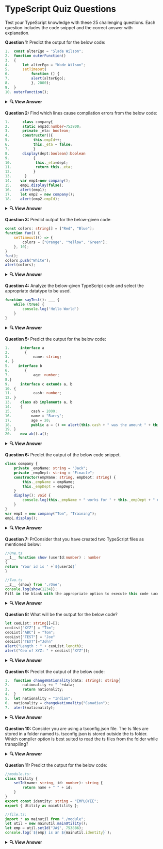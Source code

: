 # TypeScript Quiz Questions

Test your TypeScript knowledge with these 25 challenging questions. Each question includes the code snippet and the correct answer with explanation.

**Question 1:** Predict the output for the below code:

```typescript
1.	const alterEgo = "Slade Wilson";
2.	function outerFunction()
3.	{
4.	    let alterEgo = "Wade Wilson";
5.	    setTimeout(
6.		    function () {
7.	    	alert(alterEgo);
8.          }, 2000);
9.  }
10.	outerFunction();
```

<details> <summary><b>🔍 View Answer</b></summary>
✅ Answer: "Wade Wilson"

💡 Explanation: 

The local variable alterEgo inside outerFunction takes precedence over the global variable. The setTimeout callback captures this local variable through closure.

</details>

**Question 2:** Find which lines cause compilation errors from the below code:

```typescript
1.      class company{
2.      static empId:number=753800;
3.      private _eta: boolean;
4.      constructor(){
5.           this.empId++;
6.           this._eta = false;
7.           }
8.      display(dept:boolean):boolean
9.           {
10.           this._eta=dept;    
11.           return this._eta;
12.          }
13.      }
14.    var emp1=new company(); 
15.    emp1.display(false);
16.    alert(emp1);
17.    let emp2 = new company();
18.    alert(emp2.empId);
```

<details> <summary><b>🔍 View Answer</b></summary>
✅ Answer: Lines 5 and 18

💡 Explanation:

Line 5: Cannot modify static property via instance (this.empId++ should be company.empId++)

Line 18: Cannot access static property via instance (emp2.empId should be company.empId)

</details>

**Question 3:** Predict output for the below-given code:

```typescript
const colors: string[] = ["Red", "Blue"];
function fun() {
    setTimeout(() => {
        colors = ["Orange", "Yellow", "Green"];
    }, 10);
}
fun();
colors.push("White");
alert(colors);
```

<details> <summary><b>🔍 View Answer</b></summary>
✅ Answer: ["Red", "Blue", "White"]

💡 Explanation:

The reassignment of colors fails because it's a const

The push operation succeeds because it modifies the array without reassignment

The error prevents the timeout callback from executing

</details>

**Question 4:** Analyze the below-given TypeScript code and select the appropriate datatype to be used.

```typescript
function sayTest(): ___ {
    while (true) {
        console.log('Hello World')
    }
}
```

<details> <summary><b>🔍 View Answer</b></summary>
✅ Answer: never

💡 Explanation:
The never type represents functions that never return (infinite loops) or always throw exceptions.

</details>

**Question 5:** Predict the output for the below code:

```typescript
1.     interface a
2.       {
3.           name: string;
4. }
5.    interface b
6.       {
7.           age: number;
8.}
9.     interface c extends a, b
10. {
11.          cash: number;
12. }
13.    class ab implements a, b
14.    {
15.         cash = 2000;
16.         name = "Barry";
17.         age = 20;
18.         public a = () => alert(this.cash + " was the amount " + this.name + " had when he was " + this.age);
19. }
20.    new ab().a();
```

<details> <summary><b>🔍 View Answer</b></summary>
✅ Answer: "2000 was the amount Barry had when he was 20"

💡 Explanation:
The class correctly implements both interfaces and the alert shows the interpolated string with all properties.

</details>

**Question 6:** Predict the output of the below code snippet.

```typescript
class company {
    private _empName: string = "Jack";
    private _empDept: string = "Finacle";
    constructor(empName: string, empDept: string) {
        this._empName = empName;
        this._empDept = empDept;
    }
    display(): void {
        console.log(this._empName + " works for " + this._empDept + " unit");
    }
}
var emp1 = new company("Tom", "Training");
emp1.display();
```

<details> <summary><b>🔍 View Answer</b></summary>
✅ Answer: "Tom works for Training unit"

💡 Explanation:
The constructor overrides the default values, so instance values are used instead of initial values.

</details>

**Question 7:** PrConsider that you have created two TypeScript files as mentioned below:

```typescript
//One.ts
__1__ function show (userId:number) : number
{
return 'Your id is ' +`${userId}`
}

//Two.ts
__2__ {show} from './One';
console.log(show(1234));
Fill in the blank with the appropriate option to execute this code successfully.
```

<details> <summary><b>🔍 View Answer</b></summary>
✅ Answer:
1 - export, 2 - import

💡 Explanation:

Functions need to be exported before they can be imported

The correct ES6 module syntax is export/import

</details>

**Question 8:** What will be the output for the below code?

```typescript
let ceoList: string[]=[];
ceoList["XYZ"] = "Tim";
ceoList["ABC"] = "Tom";
ceoList["TEST"] = "Joe"
ceoList["TEXT"]="John"
alert("Length : " + ceoList.length);
alert("Ceo of XYZ: " + ceoList["XYZ"]);
```

<details> <summary><b>🔍 View Answer</b></summary>
✅ Answer:
Length: 0
CEO of XYZ: Tim

💡 Explanation:

Array indices must be numbers for length calculation

String keys create properties but don't affect array length

</details>


**Question 9:** Predict the output of the below code:

```typescript
1.	function changeNationality(data: string): string{
2.	    nationality += " "+data;
3.	    return nationality;
4.	}
5.	let nationality = "Indian";
6.	nationality = changeNationality("Canadian");
7.	alert(nationality);
```

<details> <summary><b>🔍 View Answer</b></summary>
✅ Answer: "Indian Canadian"

💡 Explanation:

Function declaration is hoisted above variable initialization

The operation concatenates the existing and new values

</details>


**Question 10:** Consider you are using a tsconfig.json file. The ts files are stored in a folder named ts. tsconfig.json is stored outside the ts folder. 
Which compiler option is best suited to read the ts files from the folder while transpiling?

<details> <summary><b>🔍 View Answer</b></summary>
✅ Answer: rootDir

💡 Explanation:
The rootDir specifies the root directory of input files, allowing the compiler to locate your TypeScript files correctly.

</details>


**Question 11:** Predict the output for the below code:

```typescript
//module.ts:
class Utility {
    setId(name: string, id: number): string {
        return name + " " + id;
    }
}
export const identity: string = "EMPLOYEE";
export { Utility as mainUtility };

//file.ts:
import * as mainutil from "./module";
let util = new mainutil.mainUtility();
let emp = util.setId("JA$", 753886);
console.log(`${emp} is an ${mainutil.identity}`);
```

<details> <summary><b>🔍 View Answer</b></summary>
<details> <summary><b>🔍 View Answer</b></summary>
✅ Answer: "JA$ 753886 is an EMPLOYEE"

💡 Explanation:

The alias mainUtility is correctly imported and used

Named exports and default exports work together properly

</details>

**Question 12:** What is the data type used in TypeScript to declare a variable that does not hold any value in the entire application?

<details> <summary><b>🔍 View Answer</b></summary>
✅ Answer: never

💡 Explanation:
The never type represents values that never occur, used for:

Functions that never return

Variables that should never have a value

</details>

**Question 13:** What will be the output for the following code?


```typescript
1. function fun(contact: number, name?: string, defaultName: string = "Usopp", ...restName: string[])
2.	{
3.	    alert("defaultName has: " + defaultName);
4.  }
5.	fun(1234567891, undefined, "Luffy", "Zoro", "Nami", "Sanji");
```

<details> <summary><b>🔍 View Answer</b></summary>
✅ Answer: "defaultName has: Luffy"

💡 Explanation:

Optional parameter name is skipped with undefined

defaultName gets overwritten by "Luffy"

Rest parameters collect remaining values into restName

</details>

**Question 14:** What will be the most appropriate output for the following?

```typescript
enum defaultPrice { Single = 1000, Double = 2000, Triple = 3000 }
enum cost { Red = defaultPrice.Single, Green = Blue, Blue = defaultPrice.Double + defaultPrice.Triple, White = defaultPrice.Triple };
var price = cost.Blue;
```

<details> <summary><b>🔍 View Answer</b></summary>
✅ Answer: No errors (compiles successfully)

💡 Explanation:
TypeScript allows:

Enum value computation (5000 in this case)

Forward references to other enum members

Both numeric and computed enum values

</details>

**Question 15:** Find error if any in the below code:

```typescript
1.    class a{
2.        parent: string = "From Parent";
3.    }
4.    interface b{
5.        fromInterface: number;
6.    }
7.    class c implements b extends a     {
8.        fromInterface = 20;
9.        para = () => {
10.            console.log(this.parent);
11.        }
12.    }
13.    new c().para();
```

<details> <summary><b>🔍 View Answer</b></summary>
✅ Answer: Line 7 alone causes error because extends clause must precede implements

💡 Explanation:
Correct syntax would be:

typescript
class c extends a implements b { ... }
Order matters in TypeScript class declarations

The actual functionality would work if syntax was correct

</details>

**Question 16:** Predict the output for the below code:

```typescript
1.	interface a {
2.	    var1: string;
3.	}
4.	interface b {
5.	    var2: string;
6.	}
7.	function fun1(para1: a): void {
8.	    alert("Inside fun1" + para1);
9.}
10.	function fun2(para2: b): void {
11.	    alert("Inside fun2" + para2);
12. }
13.	var obj = { var1: "for a", var2: "for b" };
14.	fun1(obj);
15.	fun2(obj);
```

<details> <summary><b>🔍 View Answer</b></summary>
✅ Answer: No Error

💡 Explanation:
TypeScript uses structural typing:

obj satisfies both interfaces

No explicit implementation needed

Duck typing allows this usage

</details>

**Question 17:** Predict the output for the below code:

```typescript
let list: any = ["One", "Two", "Three", "Four"];
list.push(list.splice(-4, 2));
alert(list);
```

<details> <summary><b>🔍 View Answer</b></summary>
✅ Answer: ["Three", "Four", ["One", "Two"]]

💡 Explanation:

splice(-4,2) extracts first two elements

push adds them back as a nested array

Results in modified array + nested array

</details>

**Question 18:** Predict the output for the below code:

```typescript
class Friends<T>{
    characterList: Array<T> = [];
    addCharacter(newCharacterList: Array<T>): void {
        this.characterList = newCharacterList;
        alert(characterList);
    }
}
let show = new Friends<string>();
let characterList: Array<string> = ["Chandler", "Monica", "Joe", "Rachel", "Ross"];
show.addCharacter(characterList);

let show2 = new Friends<number>();
let seasons: Array<number> = [1, 2, 3, 4, 5, 6, 7, 8, 9, 10];
show2.addCharacter(seasons);
```

<details> <summary><b>🔍 View Answer</b></summary>
✅ Answer:
["Chandler", "Monica", "Joe"]
[1, 2, 3, 4, 5]

💡 Explanation:

Same class works with different types

Type parameter T enforces consistency

No type interference between instances

</details>

**Question 19:** Predict the output for the below code:

```typescript
interface a {
    a: string;
    abstract fun(): string;
}
class b implements a {
    a: string;
    constructor() {
        this.a = "Success!"
    }
    fun() {
        return this.a;

    }
}
let obj = new b;
console.log(obj.fun());
```

<details> <summary><b>🔍 View Answer</b></summary>
✅ Answer: "Success!"

💡 Explanation:

Interface enforces method implementation

Class correctly implements all members

Method returns the initialized value

</details>

**Question 20:** Consider the below-given TypeScript code that populates studentId value on the default console. 

Can you help in updating this code to implement the same concept using rest parameter usage.

```typescript
function showDetails(studentName:string, studentId:number, studentRank:number):number
{
    return studentId;
}
let studentInfo:number = showDetails("Tim", 1234, 3);
console.log(studentInfo);
```

<details> <summary><b>🔍 View Answer</b></summary>
✅ Answer: Both changes must be implemented

💡 Explanation:

The rest parameter ...studentInfo collects all numeric arguments

First element studentInfo[0] corresponds to original studentId

Maintains identical functionality while being more flexible

</details>

**Question 21:** What will be the output for the below code?

```typescript
let var1 = 20;
function fun() {
    var1 = 21;
    var a = () => { var1 = 40 };
    a();
}
fun();
alert(var1);
```

<details> <summary><b>🔍 View Answer</b></summary>
✅ Answer: 40

💡 Explanation:

Arrow functions inherit the parent scope

All assignments modify the same var1 variable

The final assignment (40) wins

</details>

**Question 22:** Predict the output of the below-given code snippet.

```typescript
function add(num1 = 200, num2?: number) {
    if (num1) {
        return num1 + num2;
    }
    return num2;
}
console.log(add(3, 5) + add(undefined, 5));
```

<details> <summary><b>🔍 View Answer</b></summary>
✅ Answer: 213

💡 Explanation:

add(3, 5) → 3 + 5 = 8

add(undefined, 5) → uses default num1 = 200 → 200 + 5 = 205

Total: 8 + 205 = 213

</details>

**Question 23:** Select the statement that helps a TypeScript developer to understand the purpose of Decorators?

<details> <summary><b>🔍 View Answer</b></summary>
✅ Answer: Helps in declaring methods with metadata

💡 Explanation:
Decorators are:

Special declarations prefixed with @

Used for adding metadata to classes/methods

Enable declarative programming patterns

Widely used in frameworks like Angular

</details>

**Question 24:** Predict the output of the below-given TypeScript code.

```typescript
const students : any [] = [
    { studentName: 'Tim', studentId: 1034},
    { studentName: 'Jack', studentId: 2345},
    { studentName: 'Jim', studentId: 3456} 
]
 console.log(students.splice(1,1));
```

<details> <summary><b>🔍 View Answer</b></summary>
✅ Answer: [{ studentName: 'Jack', studentId: 2345 }]

💡 Explanation:

splice(start, deleteCount) modifies the original array

Returns array of removed elements

Here removes 1 element at index 1 (Jack)

</details>

**Question 25:** What will be the output for the below code?

```typescript
class A{
printData<T>(data: T): T{
    if (data == "Barry Allen")
        alert("Data Received");
return data;
}
}
let obj = new A();
let data:string=obj.printData<string>('Barry Allen');
```

<details> <summary><b>🔍 View Answer</b></summary>
✅ Answer: "Data Received"

💡 Explanation:

Generic method preserves type-specific operations

Type inference allows string comparison

Works despite T being generic because of type argument <string>

</details>
<!-- End Here -->

**Question: 14** What will be the most appropriate output for the following?

```typescript
enum defaultPrice { Single = 1000, Double = 2000, Triple = 3000 }
enum cost { Red = defaultPrice.Single, Green = Blue, Blue = defaultPrice.Double + defaultPrice.Triple, White = defaultPrice.Triple };
var price = cost.Blue;
```

<details> <summary><b>🔍 View Answer</b></summary>
✅ Answer: No errors (compiles successfully)

💡 Explanation:
TypeScript allows:

Enum value computation (5000 in this case)

Forward references to other enum members

Both numeric and computed enum values

</details>

**Question: 14** What will be the most appropriate output for the following?

```typescript
enum defaultPrice { Single = 1000, Double = 2000, Triple = 3000 }
enum cost { Red = defaultPrice.Single, Green = Blue, Blue = defaultPrice.Double + defaultPrice.Triple, White = defaultPrice.Triple };
var price = cost.Blue;
```

<details> <summary><b>🔍 View Answer</b></summary>
✅ Answer: No errors (compiles successfully)

💡 Explanation:
TypeScript allows:

Enum value computation (5000 in this case)

Forward references to other enum members

Both numeric and computed enum values

</details>

**Question: 14** What will be the most appropriate output for the following?

```typescript
enum defaultPrice { Single = 1000, Double = 2000, Triple = 3000 }
enum cost { Red = defaultPrice.Single, Green = Blue, Blue = defaultPrice.Double + defaultPrice.Triple, White = defaultPrice.Triple };
var price = cost.Blue;
```

<details> <summary><b>🔍 View Answer</b></summary>
✅ Answer: No errors (compiles successfully)

💡 Explanation:
TypeScript allows:

Enum value computation (5000 in this case)

Forward references to other enum members

Both numeric and computed enum values

</details>

**Question: 14** What will be the most appropriate output for the following?

```typescript
enum defaultPrice { Single = 1000, Double = 2000, Triple = 3000 }
enum cost { Red = defaultPrice.Single, Green = Blue, Blue = defaultPrice.Double + defaultPrice.Triple, White = defaultPrice.Triple };
var price = cost.Blue;
```

<details> <summary><b>🔍 View Answer</b></summary>
✅ Answer: No errors (compiles successfully)

💡 Explanation:
TypeScript allows:

Enum value computation (5000 in this case)

Forward references to other enum members

Both numeric and computed enum values

</details>

**Question: 14** What will be the most appropriate output for the following?

```typescript
enum defaultPrice { Single = 1000, Double = 2000, Triple = 3000 }
enum cost { Red = defaultPrice.Single, Green = Blue, Blue = defaultPrice.Double + defaultPrice.Triple, White = defaultPrice.Triple };
var price = cost.Blue;
```

<details> <summary><b>🔍 View Answer</b></summary>
✅ Answer: No errors (compiles successfully)

💡 Explanation:
TypeScript allows:

Enum value computation (5000 in this case)

Forward references to other enum members

Both numeric and computed enum values

</details>